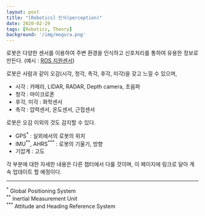 ```yaml
---
layout: post
title: "[Robotics] 인식(perception)"
date: 2020-02-29
tags: [Robotics, Theory]
background: '/img/mogura.png'
---
```


로봇은 다양한 센서를 이용하여 주변 환경을 인식하고 신호처리를 통하여 유용한 정보로 만든다. (예시 : [ROS 지원센서](http://wiki.ros.org/Sensors))

로봇은 사람과 같이 오감(시각, 청각, 촉각, 후각, 미각)을 갖고 느낄 수 있으며,

- 시각 : 카메라, LIDAR, RADAR, Depth camera, 초음파
- 청각 : 마이크로폰
- 후각, 미각 : 화학센서
- 촉각 : 압력센서, 온도센서, 근접센서

로봇은 오감 이외의 것도 감지할 수 있다.

- GPS<sup>\*</sup> : 실외에서의 로봇의 위치
- IMU<sup>\*\*</sup>, AHRS<sup>\*\*\*</sup> : 로봇의 기울기, 방향
- 기압계 : 고도

각 부분에 대한 자세한 내용은 다른 챕터에서 다룰 것이며, 이 페이지에 링크로 달아 계속 업데이트 할 예정이다.

---
<sup>\*</sup> Global Positioning System  
<sup>\*\*</sup> Inertial Measurement Unit  
<sup>\*\*\*</sup> Attitude and Heading Reference System 